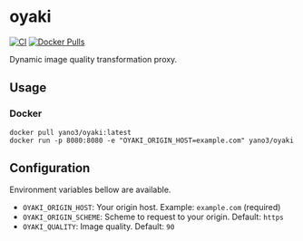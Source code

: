 # oyaki

[![CI](https://github.com/yano3/oyaki/workflows/CI/badge.svg)](https://github.com/yano3/oyaki/actions)
[![Docker Pulls](https://img.shields.io/docker/pulls/yano3/oyaki)](https://hub.docker.com/r/yano3/oyaki)

Dynamic image quality transformation proxy.

## Usage

### Docker

```
docker pull yano3/oyaki:latest
docker run -p 8080:8080 -e "OYAKI_ORIGIN_HOST=example.com" yano3/oyaki
```

## Configuration

Environment variables bellow are available.

- `OYAKI_ORIGIN_HOST`: Your origin host. Example: `example.com` (required)
- `OYAKI_ORIGIN_SCHEME`: Scheme to request to your origin. Default: `https`
- `OYAKI_QUALITY`: Image quality. Default: `90`
